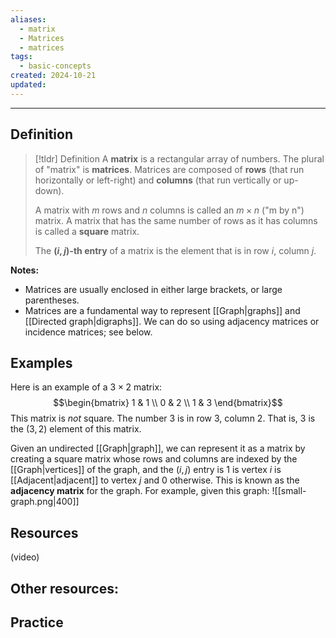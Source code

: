 ```yaml
---
aliases:
  - matrix
  - Matrices
  - matrices
tags:
  - basic-concepts
created: 2024-10-21
updated:
---
```

---
## Definition 

> [!tldr] Definition
> A **matrix** is a rectangular array of numbers. The plural of "matrix" is **matrices**. Matrices are composed of **rows** (that run horizontally or left-right) and **columns** (that run vertically or up-down). 
> 
> A matrix with $m$ rows and $n$ columns is called an $m \times n$ ("m by n") matrix. A matrix that has the same number of rows as it has columns is called a **square** matrix. 
> 
> The **$(i,j)$-th entry** of a matrix is the element that is in row $i$, column $j$. 

**Notes:**
- Matrices are usually enclosed in either large brackets, or large parentheses. 
- Matrices are a fundamental way to represent [[Graph|graphs]] and [[Directed graph|digraphs]]. We can do so using adjacency matrices or incidence matrices; see below. 

## Examples 

Here is an example of a $3 \times 2$ matrix: 
$$\begin{bmatrix} 1 & 1 \\ 0 & 2 \\ 1 & 3 \end{bmatrix}$$
This matrix is *not* square. The number $3$ is in row 3, column 2. That is, $3$ is the $(3,2)$ element of this matrix. 

Given an undirected [[Graph|graph]], we can represent it as a matrix by creating a square matrix whose rows and columns are indexed by the [[Graph|vertices]] of the graph, and the $(i,j)$ entry is $1$ is vertex $i$ is [[Adjacent|adjacent]] to vertex $j$ and $0$ otherwise. This is known as the **adjacency matrix** for the graph. For example, given this graph: 
![[small-graph.png|400]]





## Resources 

(video)

Other resources: 
- 

## Practice 
